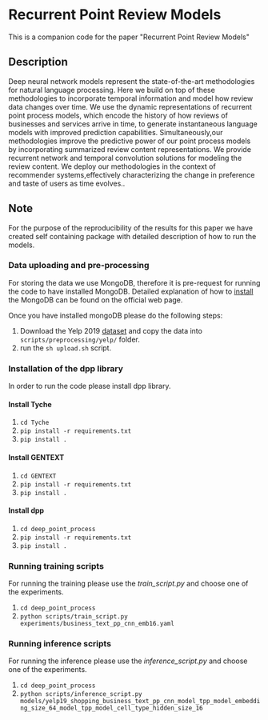 # Recurrent Point Review Models


This is a companion code for the paper "Recurrent Point Review Models"


## Description


Deep neural network models represent the state-of-the-art methodologies for natural language processing. 
Here we build on top of these methodologies to incorporate temporal information and model how review data changes over time.
We use the dynamic representations of recurrent point process models, which encode the history of how reviews of businesses 
and services arrive in time, to generate instantaneous language models with improved prediction capabilities. 
Simultaneously,our methodologies improve the predictive power of our point process models by incorporating summarized review content representations. 
We provide recurrent network and temporal convolution solutions for modeling the review content. 
We deploy our methodologies in the context of recommender systems,effectively characterizing the change in preference and taste of users as time evolves..


## Note

For the purpose of the reproducibility of the results for this paper we have created self containing package with detailed
description of how to run the models.

### Data uploading and pre-processing

For storing the data we use MongoDB, therefore it is pre-request for running the code to have installed MongoDB. Detailed 
explanation of how to [install](https://docs.mongodb.com/manual/installation/) the MongoDB can be found on the official web page.

Once you have installed mongoDB please do the following steps:

1. Download the Yelp 2019 [dataset](https://www.yelp.com/dataset/download) and copy the data into
```scripts/preprocessing/yelp/``` folder. 
2. run the ```sh upload.sh``` script.


### Installation of the dpp library

In order to run the code please install dpp library.

#### Install Tyche
1. ``cd Tyche``
2. `pip install -r requirements.txt`
3. `pip install .`

#### Install GENTEXT

1. ``cd GENTEXT``
2. `pip install -r requirements.txt`
3. `pip install .`


#### Install dpp

1. ``cd deep_point_process``
2. `pip install -r requirements.txt`
3. `pip install .`


### Running training scripts 

For running the training please use the *train_script.py* and choose one of the experiments.

1. `cd deep_point_process`
2. `python scripts/train_script.py experiments/business_text_pp_cnn_emb16.yaml`


### Running inference scripts 

For running the inference please use the *inference_script.py* and choose one of the experiments.

1. `cd deep_point_process`
2. `python scripts/inference_script.py models/yelp19_shopping_business_text_pp_cnn_model_tpp_model_embedding_size_64_model_tpp_model_cell_type_hidden_size_16`



